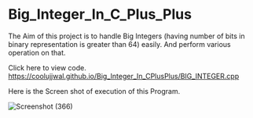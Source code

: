 # Big_Integer_In_C_Plus_Plus

The Aim of this project is to handle Big Integers (having number of bits in binary representation is greater than 64) easily. And perform various operation on that.


Click here to view code.  https://coolujjwal.github.io/Big_Integer_In_CPlusPlus/BIG_INTEGER.cpp

Here is the Screen shot of execution of this Program.

![Screenshot (366)](https://user-images.githubusercontent.com/64123376/103581177-86334280-4f01-11eb-9e01-7543feaad30d.png)
